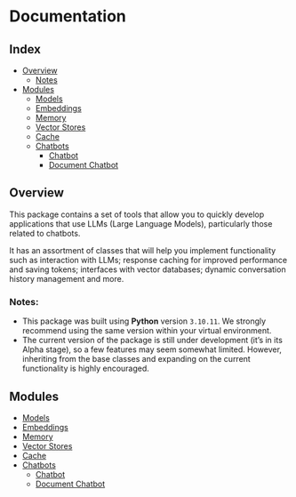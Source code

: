# Documentation

## Index

- [Overview](#overview)
  - [Notes](#notes)
- [Modules](#modules)
  - [Models](models.md)
  - [Embeddings](embeddings.md)
  - [Memory](memory.md)
  - [Vector Stores](vectorStores.md)
  - [Cache](cache.md)
  - [Chatbots](chatbots/README.md)
    - [Chatbot](chatbots/chatbot.md)
    - [Document Chatbot](chatbots/documentChatbot.md)

## Overview

This package contains a set of tools that allow you to quickly develop applications that use LLMs (Large Language Models), particularly those related to chatbots.

It has an assortment of classes that will help you implement functionality such as interaction with LLMs; response caching for improved performance and saving tokens; interfaces with vector databases; dynamic conversation history management and more.

### Notes:

- This package was built using **Python** version `3.10.11`. We strongly recommend using the same version within your virtual environment.
- The current version of the package is still under development (it’s in its Alpha stage), so a few features may seem somewhat limited. However, inheriting from the base classes and expanding on the current functionality is highly encouraged.

## Modules

- [Models](models.md)
- [Embeddings](embeddings.md)
- [Memory](memory.md)
- [Vector Stores](vectorStores.md)
- [Cache](cache.md)
- [Chatbots](chatbots/README.md)
  - [Chatbot](chatbots/chatbot.md)
  - [Document Chatbot](chatbots/documentChatbot.md)
